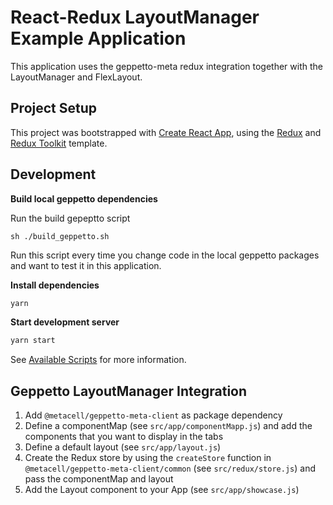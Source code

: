 # React-Redux LayoutManager Example Application 

This application uses the geppetto-meta redux integration together with the LayoutManager and FlexLayout.

## Project Setup
This project was bootstrapped with [Create React App](https://github.com/facebook/create-react-app), using the [Redux](https://redux.js.org/) and [Redux Toolkit](https://redux-toolkit.js.org/) template.

## Development

**Build local geppetto dependencies**

Run the build gepeptto script

```
sh ./build_geppetto.sh
```

Run this script every time you change code in the local geppetto packages and want to test it in this application.


**Install dependencies**

```bash
yarn
```

**Start development server**

```bash
yarn start
```

See [Available Scripts](https://create-react-app.dev/docs/available-scripts) for more information.

## Geppetto LayoutManager Integration

1. Add `@metacell/geppetto-meta-client` as package dependency
2. Define a componentMap (see `src/app/componentMapp.js`) and add the components that you want to display in the tabs
3. Define a default layout (see `src/app/layout.js`)
4. Create the Redux store by using the `createStore` function in `@metacell/geppetto-meta-client/common`  (see `src/redux/store.js`) and pass the componentMap and layout
5. Add the Layout component to your App (see `src/app/showcase.js`)
